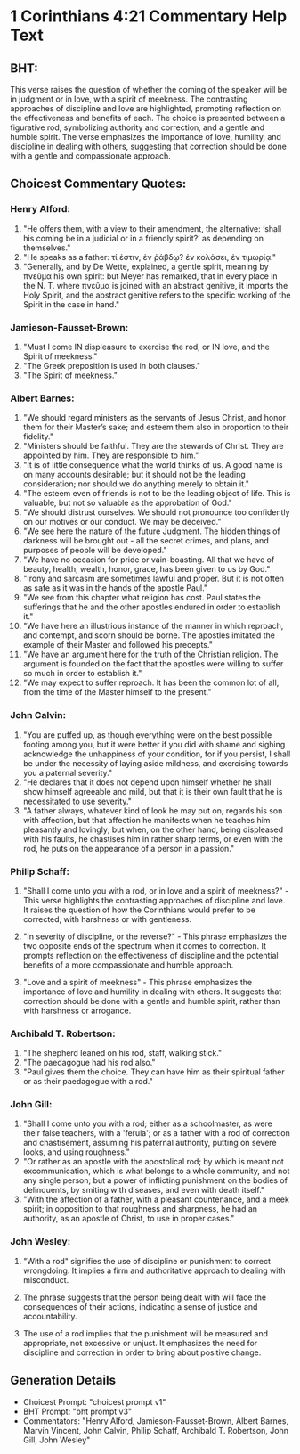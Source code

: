 # 1 Corinthians 4:21 Commentary Help Text

## BHT:
This verse raises the question of whether the coming of the speaker will be in judgment or in love, with a spirit of meekness. The contrasting approaches of discipline and love are highlighted, prompting reflection on the effectiveness and benefits of each. The choice is presented between a figurative rod, symbolizing authority and correction, and a gentle and humble spirit. The verse emphasizes the importance of love, humility, and discipline in dealing with others, suggesting that correction should be done with a gentle and compassionate approach.

## Choicest Commentary Quotes:
### Henry Alford:
1. "He offers them, with a view to their amendment, the alternative: ‘shall his coming be in a judicial or in a friendly spirit?’ as depending on themselves."
2. "He speaks as a father: τί ἐστιν, ἐν ῥάβδῳ? ἐν κολάσει, ἐν τιμωρίᾳ."
3. "Generally, and by De Wette, explained, a gentle spirit, meaning by πνεῦμα his own spirit: but Meyer has remarked, that in every place in the N. T. where πνεῦμα is joined with an abstract genitive, it imports the Holy Spirit, and the abstract genitive refers to the specific working of the Spirit in the case in hand."

### Jamieson-Fausset-Brown:
1. "Must I come IN displeasure to exercise the rod, or IN love, and the Spirit of meekness." 
2. "The Greek preposition is used in both clauses." 
3. "The Spirit of meekness."

### Albert Barnes:
1. "We should regard ministers as the servants of Jesus Christ, and honor them for their Master’s sake; and esteem them also in proportion to their fidelity." 
2. "Ministers should be faithful. They are the stewards of Christ. They are appointed by him. They are responsible to him."
3. "It is of little consequence what the world thinks of us. A good name is on many accounts desirable; but it should not be the leading consideration; nor should we do anything merely to obtain it."
4. "The esteem even of friends is not to be the leading object of life. This is valuable, but not so valuable as the approbation of God."
5. "We should distrust ourselves. We should not pronounce too confidently on our motives or our conduct. We may be deceived."
6. "We see here the nature of the future Judgment. The hidden things of darkness will be brought out - all the secret crimes, and plans, and purposes of people will be developed."
7. "We have no occasion for pride or vain-boasting. All that we have of beauty, health, wealth, honor, grace, has been given to us by God."
8. "Irony and sarcasm are sometimes lawful and proper. But it is not often as safe as it was in the hands of the apostle Paul."
9. "We see from this chapter what religion has cost. Paul states the sufferings that he and the other apostles endured in order to establish it."
10. "We have here an illustrious instance of the manner in which reproach, and contempt, and scorn should be borne. The apostles imitated the example of their Master and followed his precepts."
11. "We have an argument here for the truth of the Christian religion. The argument is founded on the fact that the apostles were willing to suffer so much in order to establish it."
12. "We may expect to suffer reproach. It has been the common lot of all, from the time of the Master himself to the present."

### John Calvin:
1. "You are puffed up, as though everything were on the best possible footing among you, but it were better if you did with shame and sighing acknowledge the unhappiness of your condition, for if you persist, I shall be under the necessity of laying aside mildness, and exercising towards you a paternal severity."
2. "He declares that it does not depend upon himself whether he shall show himself agreeable and mild, but that it is their own fault that he is necessitated to use severity."
3. "A father always, whatever kind of look he may put on, regards his son with affection, but that affection he manifests when he teaches him pleasantly and lovingly; but when, on the other hand, being displeased with his faults, he chastises him in rather sharp terms, or even with the rod, he puts on the appearance of a person in a passion."

### Philip Schaff:
1. "Shall I come unto you with a rod, or in love and a spirit of meekness?" - This verse highlights the contrasting approaches of discipline and love. It raises the question of how the Corinthians would prefer to be corrected, with harshness or with gentleness. 

2. "In severity of discipline, or the reverse?" - This phrase emphasizes the two opposite ends of the spectrum when it comes to correction. It prompts reflection on the effectiveness of discipline and the potential benefits of a more compassionate and humble approach.

3. "Love and a spirit of meekness" - This phrase emphasizes the importance of love and humility in dealing with others. It suggests that correction should be done with a gentle and humble spirit, rather than with harshness or arrogance.

### Archibald T. Robertson:
1. "The shepherd leaned on his rod, staff, walking stick."
2. "The paedagogue had his rod also."
3. "Paul gives them the choice. They can have him as their spiritual father or as their paedagogue with a rod."

### John Gill:
1. "Shall I come unto you with a rod; either as a schoolmaster, as were their false teachers, with a 'ferula'; or as a father with a rod of correction and chastisement, assuming his paternal authority, putting on severe looks, and using roughness."
2. "Or rather as an apostle with the apostolical rod; by which is meant not excommunication, which is what belongs to a whole community, and not any single person; but a power of inflicting punishment on the bodies of delinquents, by smiting with diseases, and even with death itself."
3. "With the affection of a father, with a pleasant countenance, and a meek spirit; in opposition to that roughness and sharpness, he had an authority, as an apostle of Christ, to use in proper cases."

### John Wesley:
1. "With a rod" signifies the use of discipline or punishment to correct wrongdoing. It implies a firm and authoritative approach to dealing with misconduct.

2. The phrase suggests that the person being dealt with will face the consequences of their actions, indicating a sense of justice and accountability.

3. The use of a rod implies that the punishment will be measured and appropriate, not excessive or unjust. It emphasizes the need for discipline and correction in order to bring about positive change.


## Generation Details
- Choicest Prompt: "choicest prompt v1"
- BHT Prompt: "bht prompt v3"
- Commentators: "Henry Alford, Jamieson-Fausset-Brown, Albert Barnes, Marvin Vincent, John Calvin, Philip Schaff, Archibald T. Robertson, John Gill, John Wesley"
